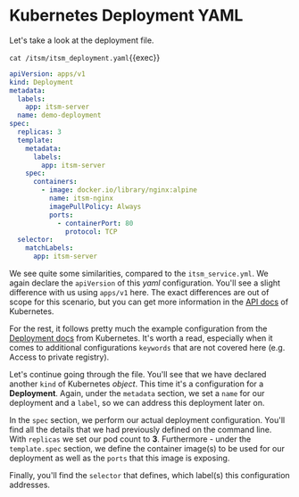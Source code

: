 # Kubernetes Deployment YAML

Let's take a look at the deployment file. 

`cat /itsm/itsm_deployment.yaml`{{exec}}

```yaml
apiVersion: apps/v1
kind: Deployment
metadata:
  labels:
    app: itsm-server
  name: demo-deployment
spec:
  replicas: 3
  template:
    metadata:
      labels:
        app: itsm-server
    spec:
      containers:
        - image: docker.io/library/nginx:alpine
          name: itsm-nginx
          imagePullPolicy: Always
          ports:
            - containerPort: 80
              protocol: TCP
  selector:
    matchLabels:
      app: itsm-server
```

We see quite some similarities, compared to the `itsm_service.yml`.
We again declare the `apiVersion` of this *yaml* configuration. You'll see a slight difference with us using `apps/v1` here. The exact differences are out of scope for this scenario, but you can get more information in the [API docs](https://kubernetes.io/docs/reference/using-api/) of Kubernetes.

For the rest, it follows pretty much the example configuration from the [Deployment docs](https://kubernetes.io/docs/concepts/workloads/controllers/deployment/) from Kubernetes. It's worth a read, especially when it comes to additional configurations `keywords` that are not covered here (e.g. Access to private registry).

Let's continue going through the file. You'll see that we have declared another `kind` of Kubernetes *object*. This time it's a configuration for a **Deployment**. Again, under the `metadata` section, we set a `name` for our deployment and a `label`, so we can address this deployment later on.

In the `spec` section, we perform our actual deployment configuration. You'll find all the details that we had previously defined on the command line. With `replicas` we set our pod count to **3**. Furthermore - under the `template.spec` section, we define the container image(s) to be used for our deployment as well as the `ports` that this image is exposing.

Finally, you'll find the `selector` that defines, which label(s) this configuration addresses. 